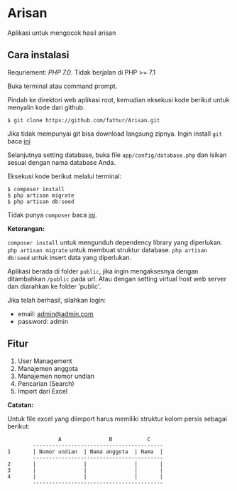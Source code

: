 # Arisan

Aplikasi untuk mengocok hasil arisan

## Cara instalasi

Requriement: *PHP 7.0*. Tidak berjalan di PHP >= 7.1

Buka terminal atau command prompt.

Pindah ke direktori web aplikasi root, kemudian eksekusi kode berikut untuk menyalin kode dari github.

```
$ git clone https://github.com/fathur/Arisan.git
```

Jika tidak mempunyai git bisa download langsung zipnya. Ingin install `git` baca [ini](http://git-scm.com/book/en/v2/Getting-Started-Installing-Git)

Selanjutnya setting database, buka file `app/config/database.php` dan isikan sesuai dengan nama database Anda.

Eksekusi kode berikut melalui terminal:

```
$ composer install
$ php artisan migrate
$ php artisan db:seed
```

Tidak punya `composer` baca [ini](https://getcomposer.org/download/).

**Keterangan:**

`composer install` untuk mengunduh dependency library yang diperlukan. `php artisan migrate` untuk membuat struktur database. `php artisan db:seed` untuk insert data yang diperlukan.

Aplikasi berada di folder `public`, jika ingin mengaksesnya dengan ditambahkan `/public` pada url. Atau dengan setting virtual host web server dan diarahkan ke folder 'public'.

Jika telah berhasil, silahkan login:

- email: admin@admin.com
- password: admin

## Fitur

1. User Management
2. Manajemen anggota
3. Manajemen nomor undian
4. Pencarian (Search)
5. Import dari Excel


__Catatan:__

Untuk file excel yang diimport harus memiliki struktur kolom persis sebagai berikut:

                    A               B           C
            -----------------------------------------
    1       | Nomor undian  | Nama anggota  | Nama  |
            -----------------------------------------
    2       |               |               |       |
    3       |               |               |       |
    4       |               |               |       |
            -----------------------------------------
